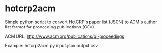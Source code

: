 # hotcrp2acm

Simple python script to convert HotCRP's paper list (JSON) to ACM's author list format for proceeding publications (CSV). 

ACM URL: http://www.acm.org/publications/gi-proceedings

Example: hotcrp2acm.py input.json output.csv
